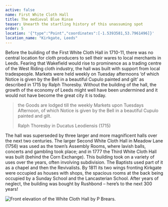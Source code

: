 ```yaml
---
active: false
name: First White Cloth Hall
title: The medieval Blue Rinse
teaser: Unearth the startling history of this unassuming spot
order: 5
location: '{"type":"Point","coordinates":[-1.5393581,53.7961496]}'
location_name: "Kirkgate, Leeds"
---
```

Before the building of the First White Cloth Hall in 1710-11, there was no central location for cloth producers to sell their wares to local merchants in Leeds. Fearing that Wakefield would rise to prominence as a trading centre of the West Riding cloth industry, the hall was built with support from local tradespeople. Markets were held weekly on Tuesday afternoons ‘of which Notice is given by the Bell in a beautiful Cupulo painted and gilt’ as described in 1715 by Ralph Thoresby. Without the building of the hall, the growth of the economy of Leeds might well have been undermined and it would not have become the great city it is today.

> the Goods are lodged till the weekly Markets upon Tuesdays Afternoon, of which Notice is given by the Bell in a beautiful Cupulo painted and gilt.
>
> Ralph Thoresby in Ducatus Leodiensis (1715)

The hall was superseded by three larger and more magnificent halls over the next two centuries. The larger Second White Cloth Hall in Meadow Lane (1756) was used as the town’s Assembly Rooms, where lavish balls, concerts and gambling took place; and in 1777 the Third White Cloth Hall was built (behind the Corn Exchange). This building took on a variety of uses over the years, often involving subdivision. The Baptists used part of it as a chapel and then the Revivalists. By 1811 its two wings fronting Kirkgate were occupied as houses with shops, the spacious rooms at the back being occupied by a Sunday School and the Lancasterian School. After years of neglect, the building was bought by Rushbond – here’s to the next 300 years!

![](/uploads/whiteclothhall.jpg "Front elevation of the White Cloth Hall by P Brears.")
